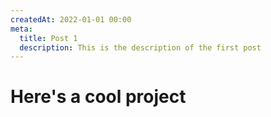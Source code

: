 ```yaml
---
createdAt: 2022-01-01 00:00
meta:
  title: Post 1
  description: This is the description of the first post
---
```


# Here's a cool project
